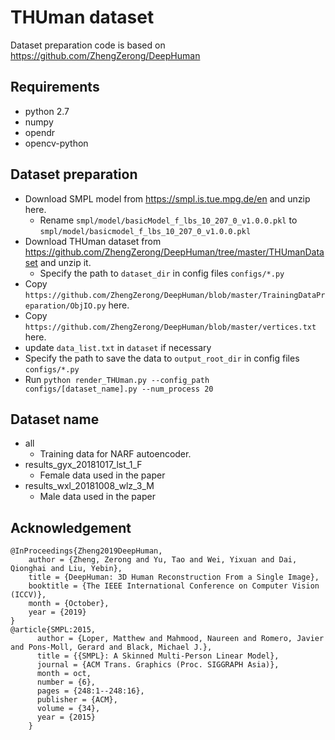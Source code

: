 
# THUman dataset

Dataset preparation code is based on https://github.com/ZhengZerong/DeepHuman

## Requirements
- python 2.7
- numpy
- opendr
- opencv-python


## Dataset preparation
- Download SMPL model from https://smpl.is.tue.mpg.de/en and unzip here.
  - Rename `smpl/model/basicModel_f_lbs_10_207_0_v1.0.0.pkl` to `smpl/model/basicmodel_f_lbs_10_207_0_v1.0.0.pkl`
- Download THUman dataset from https://github.com/ZhengZerong/DeepHuman/tree/master/THUmanDataset and unzip it.
    - Specify the path to `dataset_dir` in config files `configs/*.py`
- Copy `https://github.com/ZhengZerong/DeepHuman/blob/master/TrainingDataPreparation/ObjIO.py` here.
- Copy `https://github.com/ZhengZerong/DeepHuman/blob/master/vertices.txt` here.
- update `data_list.txt` in `dataset` if necessary 
- Specify the path to save the data to `output_root_dir` in config files `configs/*.py`
- Run `python render_THUman.py --config_path configs/[dataset_name].py --num_process 20`

## Dataset name
- all
  - Training data for NARF autoencoder.
- results_gyx_20181017_lst_1_F
  - Female data used in the paper
- results_wxl_20181008_wlz_3_M
  - Male data used in the paper


## Acknowledgement
```
@InProceedings{Zheng2019DeepHuman, 
    author = {Zheng, Zerong and Yu, Tao and Wei, Yixuan and Dai, Qionghai and Liu, Yebin},
    title = {DeepHuman: 3D Human Reconstruction From a Single Image},
    booktitle = {The IEEE International Conference on Computer Vision (ICCV)},
    month = {October},
    year = {2019}
}
@article{SMPL:2015,
      author = {Loper, Matthew and Mahmood, Naureen and Romero, Javier and Pons-Moll, Gerard and Black, Michael J.},
      title = {{SMPL}: A Skinned Multi-Person Linear Model},
      journal = {ACM Trans. Graphics (Proc. SIGGRAPH Asia)},
      month = oct,
      number = {6},
      pages = {248:1--248:16},
      publisher = {ACM},
      volume = {34},
      year = {2015}
    }
```
